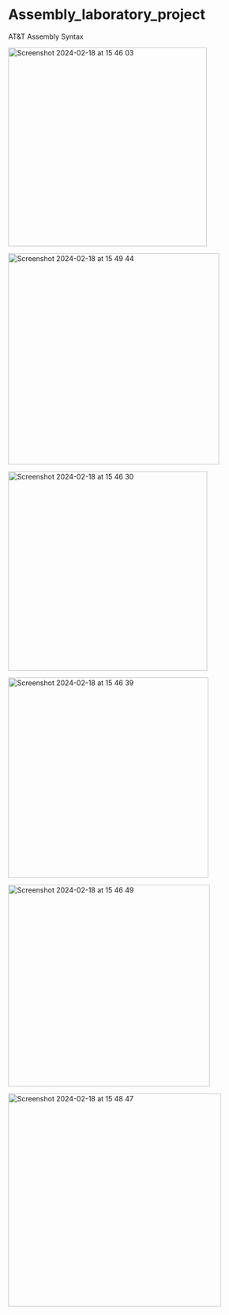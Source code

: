 # Assembly_laboratory_project
AT&amp;T Assembly Syntax
<p>
<img width="402" alt="Screenshot 2024-02-18 at 15 46 03" src="https://github.com/dariadragomir/Assembly_laboratory_project/assets/82290545/b0dd0aad-a02f-46f6-8125-7983d956f2cf">
</p>
<p>
<img width="427" alt="Screenshot 2024-02-18 at 15 49 44" src="https://github.com/dariadragomir/Assembly_laboratory_project/assets/82290545/05feccb1-262c-47e9-a03f-adb960b2870b">
</p>
<p>
<img width="403" alt="Screenshot 2024-02-18 at 15 46 30" src="https://github.com/dariadragomir/Assembly_laboratory_project/assets/82290545/268f634f-0c85-4772-b2ca-8a5a84d3ab71">
</p>
<p>
<img width="405" alt="Screenshot 2024-02-18 at 15 46 39" src="https://github.com/dariadragomir/Assembly_laboratory_project/assets/82290545/9a6b093a-64c8-4f27-a5c0-f3627f6683f4">
</p>
<p>
<img width="408" alt="Screenshot 2024-02-18 at 15 46 49" src="https://github.com/dariadragomir/Assembly_laboratory_project/assets/82290545/301a4fc1-e51c-45be-ac06-d1af62597465">
</p>
<p>
<img width="431" alt="Screenshot 2024-02-18 at 15 48 47" src="https://github.com/dariadragomir/Assembly_laboratory_project/assets/82290545/5e1b6fed-354e-421d-988b-bd4f594700d7">
</p>
</p>
